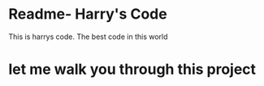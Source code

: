 # Readme- Harry's Code

This is harrys code. The best code in this world

# let me walk you through this project